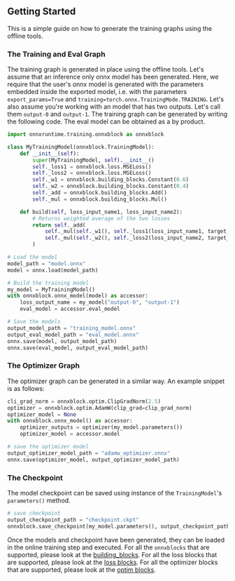 ## Getting Started

This is a simple guide on how to generate the training graphs using the offline tools.

### The Training and Eval Graph

The training graph is generated in place using the offline tools. Let's assume that an inference only onnx model has been generated. Here, we require that the user's onnx model is generated with the parameters embedded inside the exported model, i.e. with the parameters `export_params=True` and `training=torch.onnx.TrainingMode.TRAINING`. Let's also assume you're working with an model that has two outputs. Let's call them `output-0` and `output-1`. The training graph can be generated by writing the following code. The eval model can be obtained as a by product.

```py
import onnxruntime.training.onnxblock as onnxblock

class MyTrainingModel(onnxblock.TrainingModel):
    def __init__(self):
        super(MyTrainingModel, self).__init__()
        self._loss1 = onnxblock.loss.MSELoss()
        self._loss2 = onnxblock.loss.MSELoss()
        self._w1 = onnxblock.building_blocks.Constant(0.6)
        self._w2 = onnxblock.building_blocks.Constant(0.4)
        self._add = onnxblock.building_blocks.Add()
        self._mul = onnxblock.building_blocks.Mul()

    def build(self, loss_input_name1, loss_input_name2):
        # Returns weighted average of the two losses
        return self._add(
            self._mul(self._w1(), self._loss1(loss_input_name1, target_name="target1")),
            self._mul(self._w2(), self._loss2(loss_input_name2, target_name="target2"))
        )

# Load the model
model_path = "model.onnx"
model = onnx.load(model_path)

# Build the training model
my_model = MyTrainingModel()
with onnxblock.onnx_model(model) as accessor:
    loss_output_name = my_model("output-0", "output-1")
    eval_model = accessor.eval_model

# Save the models
output_model_path = "training_model.onnx"
output_eval_model_path = "eval_model.onnx"
onnx.save(model, output_model_path)
onnx.save(eval_model, output_eval_model_path)
```

### The Optimizer Graph

The optimizer graph can be generated in a similar way. An example snippet is as follows:

```py
cli_grad_norm = onnxblock.optim.ClipGradNorm(2.5)
optimizer = onnxblock.optim.AdamW(clip_grad=clip_grad_norm)
optimizer_model = None
with onnxblock.onnx_model() as accessor:
    optimizer_outputs = optimizer(my_model.parameters())
    optimizer_model = accessor.model

# save the optimizer model
output_optimizer_model_path = "adamw_optimizer.onnx"
onnx.save(optimizer_model, output_optimizer_model_path)
```

### The Checkpoint

The model checkpoint can be saved using instance of the `TrainingModel`'s `parameters()` method.

```py
# save checkpoint
output_checkpoint_path = "checkpoint.ckpt"
onnxblock.save_checkpoint(my_model.parameters(), output_checkpoint_path)
```

Once the models and checkpoint have been generated, they can be loaded in the online training step and executed.
For all the `onnxblocks` that are supported, please look at the [building_blocks](https://github.com/microsoft/onnxruntime/blob/training_dev/on_device_poc/orttraining/orttraining/python/training/onnxblock/building_blocks.py).
For all the loss blocks that are supported, please look at the [loss blocks](https://github.com/microsoft/onnxruntime/tree/training_dev/on_device_poc/orttraining/orttraining/python/training/onnxblock/loss/loss.py).
For all the optimizer blocks that are supported, please look at the [optim blocks](https://github.com/microsoft/onnxruntime/blob/training_dev/on_device_poc/orttraining/orttraining/python/training/onnxblock/optim/optim.py).
